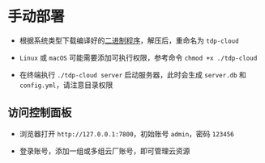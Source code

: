 # 手动部署

- 根据系统类型下载编译好的[二进制程序](https://github.com/opentdp/tdp-cloud/releases)，解压后，重命名为 `tdp-cloud`

- `Linux` 或 `macOS` 可能需要添加可执行权限，参考命令 `chmod +x ./tdp-cloud`

- 在终端执行 `./tdp-cloud server` 启动服务器，此时会生成 `server.db` 和 `config.yml`，请注意目录权限

## 访问控制面板

- 浏览器打开 `http://127.0.0.1:7800`，初始账号 `admin`，密码 `123456`

- 登录账号，添加一组或多组云厂账号，即可管理云资源